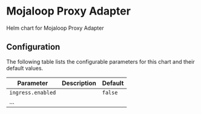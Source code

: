 
Mojaloop Proxy Adapter
===========

Helm chart for Mojaloop Proxy Adapter


## Configuration

The following table lists the configurable parameters for this chart and their default values.

| Parameter                | Description             | Default        |
| ------------------------ | ----------------------- | -------------- |
| `ingress.enabled` |  | `false` |
| ...               |  |         |


